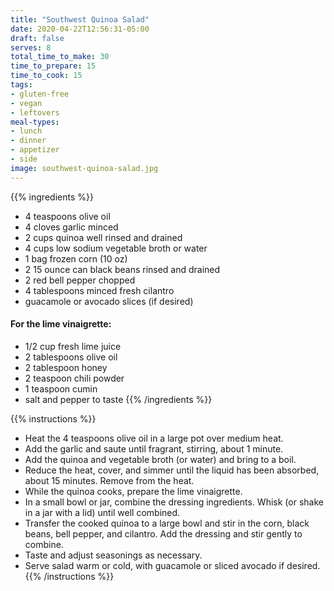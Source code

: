 ```yaml
---
title: "Southwest Quinoa Salad"
date: 2020-04-22T12:56:31-05:00
draft: false
serves: 8
total_time_to_make: 30
time_to_prepare: 15
time_to_cook: 15
tags:
- gluten-free
- vegan
- leftovers
meal-types:
- lunch
- dinner
- appetizer
- side
image: southwest-quinoa-salad.jpg
---
```


{{% ingredients %}}
- 4 teaspoons olive oil
- 4 cloves garlic minced
- 2 cups quinoa well rinsed and drained
- 4 cups low sodium vegetable broth or water
- 1 bag frozen corn (10 oz)
- 2 15 ounce can black beans rinsed and drained
- 2 red bell pepper chopped
- 4 tablespoons minced fresh cilantro
- guacamole or avocado slices (if desired)
#### For the lime vinaigrette:
- 1/2 cup fresh lime juice
- 2 tablespoons olive oil
- 2 tablespoon honey
- 2 teaspoon chili powder
- 1 teaspoon cumin
- salt and pepper to taste
{{% /ingredients %}}

{{% instructions %}}
- Heat the 4 teaspoons olive oil in a large pot over medium heat.
- Add the garlic and saute until fragrant, stirring, about 1 minute.
- Add the quinoa and vegetable broth (or water) and bring to a boil.
- Reduce the heat, cover, and simmer until the liquid has been absorbed, about 15 minutes. Remove from the heat.
- While the quinoa cooks, prepare the lime vinaigrette. 
- In a small bowl or jar, combine the dressing ingredients. Whisk (or shake in a jar with a lid) until well combined.
- Transfer the cooked quinoa to a large bowl and stir in the corn, black beans, bell pepper, and cilantro. Add the dressing and stir gently to combine. 
- Taste and adjust seasonings as necessary.
- Serve salad warm or cold, with guacamole or sliced avocado if desired.
{{% /instructions %}}
